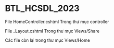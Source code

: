 # BTL_HCSDL_2023


File HomeController.cshtml Trong thư mục controller

File _Layout.cshtml Trong thư mục Views/Share

Các file còn lại trong thư mục Views/Home
